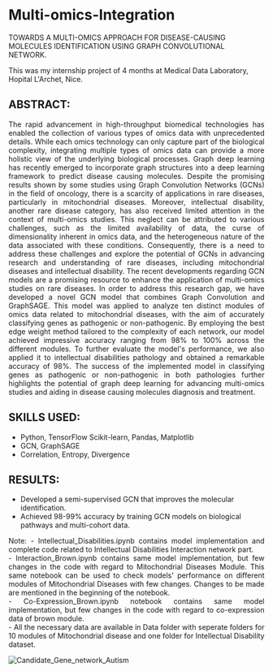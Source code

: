# Multi-omics-Integration
TOWARDS A MULTI-OMICS APPROACH FOR DISEASE-CAUSING MOLECULES IDENTIFICATION USING GRAPH CONVOLUTIONAL NETWORK.

This was my internship project of 4 months at Medical Data Laboratory, Hopital L'Archet, Nice.

## ABSTRACT: 
<p align="justify">
The rapid advancement in high-throughput biomedical technologies has enabled the collection of various types of omics data with unprecedented details. While each omics technology can only capture part of the biological complexity, integrating multiple types of omics data can provide a more holistic view of the underlying biological processes. Graph deep learning has recently emerged to incorporate graph structures into a deep learning framework to predict disease causing molecules. Despite the promising results shown by some studies using Graph Convolution Networks (GCNs) in the field of oncology, there is a scarcity of applications in rare diseases, particularly in mitochondrial diseases. Moreover, intellectual disability, another rare disease category, has also received limited attention in the context of multi-omics studies. This neglect can be attributed to various challenges, such as the limited availability of data, the curse of dimensionality inherent in omics data, and the heterogeneous nature of the data associated with these conditions. Consequently, there is a need to address these challenges and explore the potential of GCNs in advancing research and understanding of rare diseases, including mitochondrial diseases and intellectual disability. The recent developments regarding GCN models are a promising resource to enhance the application of multi-omics studies on rare diseases. In order to address this research gap, we have developed a novel GCN model that combines Graph Convolution and GraphSAGE. This model was applied to analyze ten distinct modules of omics data related to mitochondrial diseases, with the aim of accurately classifying genes as pathogenic or non-pathogenic. By employing the best edge weight method tailored to the complexity of each network, our model achieved impressive accuracy ranging from 98% to 100% across the different modules. To further evaluate the model's performance, we also applied it to intellectual disabilities pathology and obtained a remarkable accuracy of 98%. The success of the implemented model in classifying genes as pathogenic or non-pathogenic in both pathologies further highlights the potential of graph deep learning for advancing multi-omics studies and aiding in disease causing molecules diagnosis and treatment.
</p>

## SKILLS USED:
- Python, TensorFlow Scikit-learn, Pandas, Matplotlib
- GCN, GraphSAGE
- Correlation, Entropy, Divergence

## RESULTS:
- Developed a semi-supervised GCN that improves the molecular identification.
- Achieved 98-99% accuracy by training GCN models on biological pathways and multi-cohort data.

<p align="justify">
Note: 
- Intellectual_Disabilities.ipynb contains model implementation and complete code related to Intellectual Disabilities Interaction network part. <br>
- Interaction_Brown.ipynb contains same model implementation, but few changes in the code with regard to Mitochondrial Diseases Module. This same notebook can be used to check models' performance on different modules of Mitochondrial Diseases with few changes. Changes to be made are mentioned in the beginning of the notebook.<br>
- Co-Expression_Brown.ipynb notebook contains same model implementation, but few changes in the code with regard to co-expression data of brown module.<br>
- All the necessary data are available in Data folder with seperate folders for 10 modules of Mitochondrial disease and one folder for Intellectual Disability dataset.
</p>

  ![Candidate_Gene_network_Autism](https://github.com/AnjuBhat247/Multi-omics-Integration/assets/139755515/6acd8977-5744-4778-ba58-f07cc06e78d5)

